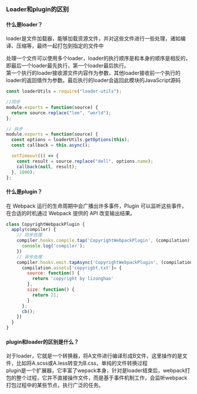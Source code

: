 ### Loader和plugin的区别
#### 什么是loader？  

loader是文件加载器，能够加载资源文件，并对这些文件进行一些处理，诸如编译、压缩等，最终一起打包到指定的文件中  

处理一个文件可以使用多个loader，loader的执行顺序是和本身的顺序是相反的，即最后一个loader最先执行，第一个loader最后执行。  
第一个执行的loader接收源文件内容作为参数，其他loader接收前一个执行的loader的返回值作为参数。最后执行的loader会返回此模块的JavaScript源码  
```javascript
const loaderUtils = require("loader-utils");

//同步
module.exports = function(source) {
  return source.replace("lee", "world");
};

// 异步
module.exports = function(source) {
  const options = loaderUtils.getOptions(this);
  const callback = this.async();

  setTimeout(() => {
    const result = source.replace("dell", options.name);
    callback(null, result);
  }, 1000);
};
```

#### 什么是plugin？  
在 Webpack 运行的生命周期中会广播出许多事件，Plugin 可以监听这些事件，在合适的时机通过 Webpack 提供的 API 改变输出结果。  
```javascript
class CopyrightWebpackPlugin {
  apply(compiler) {
    // 同步处理
    compiler.hooks.compile.tap('CopyrightWebpackPlugin', (compilation) => {
      console.log('compiler');
    })
    // 异步处理
    compiler.hooks.emit.tapAsync('CopyrightWebpackPlugin', (compilation, cb) => {
      compilation.assets['copyright.txt']= {
        source: function() {
          return 'copyright by lizonghao'
        },
        size: function() {
          return 21;
        }
      };
      cb();
    })
  }
}
```

#### plugin和loader的区别是什么？

对于loader，它就是一个转换器，将A文件进行编译形成B文件，这里操作的是文件，比如将A.scss或A.less转变为B.css，单纯的文件转换过程  
plugin是一个扩展器，它丰富了wepack本身，针对是loader结束后，webpack打包的整个过程，它并不直接操作文件，而是基于事件机制工作，会监听webpack打包过程中的某些节点，执行广泛的任务。  
